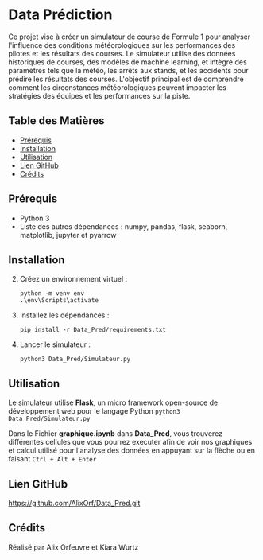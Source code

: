 # **Data Prédiction**

Ce projet vise à créer un simulateur de course de Formule 1 pour analyser l'influence des conditions météorologiques sur les performances des pilotes et les résultats des courses. Le simulateur utilise des données historiques de courses, des modèles de machine learning, et intègre des paramètres tels que la météo, les arrêts aux stands, et les accidents pour prédire les résultats des courses. L'objectif principal est de comprendre comment les circonstances météorologiques peuvent impacter les stratégies des équipes et les performances sur la piste.

## **Table des Matières**

- [Prérequis](#prérequis)
- [Installation](#installation)
- [Utilisation](#utilisation)
- [Lien GitHub](#lien-github)
- [Crédits](#crédits)


## **Prérequis**

- Python 3
- Liste des autres dépendances : numpy, pandas, flask, seaborn, matplotlib, jupyter et pyarrow

## **Installation**

2. Créez un environnement virtuel :

    ```Dans le terminal
    python -m venv env
    .\env\Scripts\activate
    ```

3. Installez les dépendances :

    ```Dans le terminal
    pip install -r Data_Pred/requirements.txt
    ```

4. Lancer le simulateur :

    ```Dans le terminal
    python3 Data_Pred/Simulateur.py
    ```


## **Utilisation**

Le simulateur utilise **Flask**, un micro framework open-source de développement web pour le langage Python
``python3 Data_Pred/Simulateur.py``


Dans le Fichier **graphique.ipynb** dans **Data_Pred**, vous trouverez différentes cellules que vous pourrez executer afin de voir nos graphiques et calcul utilisé pour l'analyse des données en appuyant sur la flèche ou en faisant ``Ctrl + Alt + Enter``

## **Lien GitHub**

https://github.com/AlixOrf/Data_Pred.git

## **Crédits**

Réalisé par Alix Orfeuvre et Kiara Wurtz